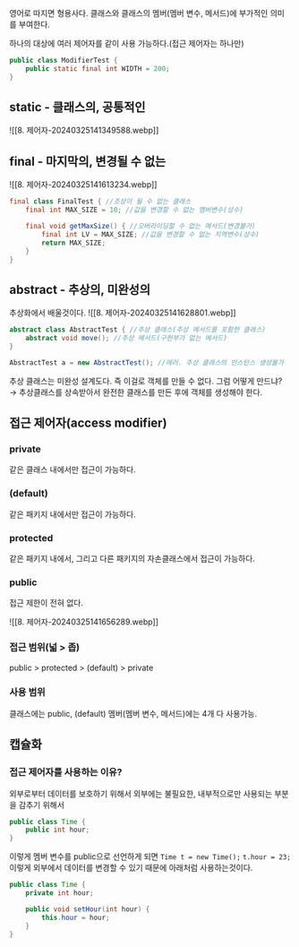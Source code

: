 영어로 따지면 형용사다.
클래스와 클래스의 멤버(멤버 변수, 메서드)에 부가적인 의미를 부여한다.

하나의 대상에 여러 제어자를 같이 사용 가능하다.(접근 제어자는 하나만)
```java
public class ModifierTest {
	public static final int WIDTH = 200;
}
```

## static - 클래스의, 공통적인
![[8. 제어자-20240325141349588.webp]]

## final - 마지막의, 변경될 수 없는
![[8. 제어자-20240325141613234.webp]]
```java
final class FinalTest { //조상이 될 수 없는 클래스
	final int MAX_SIZE = 10; //값을 변경할 수 없는 멤버변수(상수)

	final void getMaxSize() { //오버라이딩할 수 없는 메서드(변경불가)
		final int LV = MAX_SIZE; //값을 변경할 수 없는 지역변수(상수)
		return MAX_SIZE;
	}
}
```

## abstract - 추상의, 미완성의
추상화에서 배울것이다.
![[8. 제어자-20240325141628801.webp]]
```java
abstract class AbstractTest { //추상 클래스(추상 메서드를 포함한 클래스)
	abstract void move(); //추상 메서드(구현부가 없는 메서드)
}

AbstractTest a = new AbstractTest(); //에러. 추상 클래스의 인스턴스 생성불가
```

추상 클래스는 미완성 설계도다.
즉 이걸로 객체를 만들 수 없다.
그럼 어떻게 만드냐?
→ 추상클래스를 상속받아서 완전한 클래스를 만든 후에 객체를 생성해야 한다.

## 접근 제어자(access modifier)
### private
같은 클래스 내에서만 접근이 가능하다.
### (default)
같은 패키지 내에서만 접근이 가능하다.
### protected
같은 패키지 내에서, 그리고 다른 패키지의 자손클래스에서 접근이 가능하다.
### public
접근 제한이 전혀 없다.

![[8. 제어자-20240325141656289.webp]]
### 접근 범위(넓 > 좁)
public > protected > (default) > private

### 사용 범위
클래스에는 public, (default)
멤버(멤버 변수, 메서드)에는 4개 다 사용가능.

## 캡슐화
### 접근 제어자를 사용하는 이유?

외부로부터 데이터를 보호하기 위해서
외부에는 불필요한, 내부적으로만 사용되는 부분을 감추기 위해서

```java
public class Time {
	public int hour;
}
```
이렇게 멤버 변수를 public으로 선언하게 되면
`Time t = new Time();`
`t.hour = 23;`
이렇게 외부에서 데이터를 변경할 수 있기 때문에 아래처럼 사용하는것이다.
```java
public class Time {
	private int hour;

	public void setHour(int hour) {
		this.hour = hour;
	}
}
```